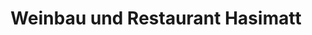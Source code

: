---
title: "Weinbau und Restaurant Hasimatt"
url: /maisprach/weinbau-und-restaurant-hasimatt/
shop: Hofladen
---